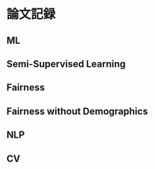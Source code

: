 # 論文記録

## ML

## Semi-Supervised Learning

## Fairness

## Fairness without Demographics

## NLP

## CV
